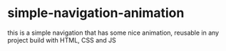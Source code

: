 # simple-navigation-animation
this is a simple navigation that has some nice animation, reusable in any project build with HTML, CSS and JS 
